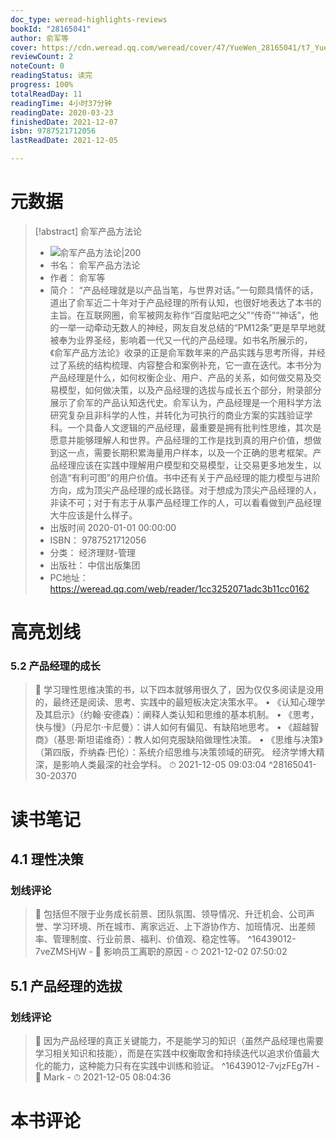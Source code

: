 ```yaml
---
doc_type: weread-highlights-reviews
bookId: "28165041"
author: 俞军等
cover: https://cdn.weread.qq.com/weread/cover/47/YueWen_28165041/t7_YueWen_28165041.jpg
reviewCount: 2
noteCount: 0
readingStatus: 读完
progress: 100%
totalReadDay: 11
readingTime: 4小时37分钟
readingDate: 2020-03-23
finishedDate: 2021-12-07
isbn: 9787521712056
lastReadDate: 2021-12-05

---
```

# 元数据
> [!abstract] 俞军产品方法论
> - ![ 俞军产品方法论|200](https://cdn.weread.qq.com/weread/cover/47/YueWen_28165041/t7_YueWen_28165041.jpg)
> - 书名： 俞军产品方法论
> - 作者： 俞军等
> - 简介： “产品经理就是以产品当笔，与世界对话。”一句颇具情怀的话，道出了俞军近二十年对于产品经理的所有认知，也很好地表达了本书的主旨。在互联网圈，俞军被网友称作“百度贴吧之父”“传奇”“神话”，他的一举一动牵动无数人的神经，网友自发总结的“PM12条”更是早早地就被奉为业界圣经，影响着一代又一代的产品经理。如书名所展示的，《俞军产品方法论》收录的正是俞军数年来的产品实践与思考所得，并经过了系统的结构梳理、内容整合和案例补充，它一直在迭代。本书分为产品经理是什么，如何权衡企业、用户、产品的关系，如何做交易及交易模型，如何做决策，以及产品经理的选拔与成长五个部分，附录部分展示了俞军的产品认知迭代史。俞军认为，产品经理是一个用科学方法研究复杂且非科学的人性，并转化为可执行的商业方案的实践验证学科。一个具备人文逻辑的产品经理，最重要是拥有批判性思维，其次是愿意并能够理解人和世界。产品经理的工作是找到真的用户价值，想做到这一点，需要长期积累海量用户样本，以及一个正确的思考框架。产品经理应该在实践中理解用户模型和交易模型，让交易更多地发生，以创造“有利可图”的用户价值。书中还有关于产品经理的能力模型与进阶方向，成为顶尖产品经理的成长路径。对于想成为顶尖产品经理的人，非读不可；对于有志于从事产品经理工作的人，可以看看做到产品经理大牛应该是什么样子。
> - 出版时间 2020-01-01 00:00:00
> - ISBN： 9787521712056
> - 分类： 经济理财-管理
> - 出版社： 中信出版集团
> - PC地址：https://weread.qq.com/web/reader/1cc3252071adc3b11cc0162

# 高亮划线

### 5.2 产品经理的成长

> 📌 学习理性思维决策的书，以下四本就够用很久了，因为仅仅多阅读是没用的，最终还是阅读、思考、实践中的最短板决定决策水平。
• 《认知心理学及其启示》（约翰·安德森）：阐释人类认知和思维的基本机制。
• 《思考，快与慢》（丹尼尔·卡尼曼）：讲人如何有偏见、有缺陷地思考。
• 《超越智商》（基思·斯坦诺维奇）：教人如何克服缺陷做理性决策。
• 《思维与决策》（第四版，乔纳森·巴伦）：系统介绍思维与决策领域的研究。
经济学博大精深，是影响人类最深的社会学科。 
> ⏱ 2021-12-05 09:03:04 ^28165041-30-20370

# 读书笔记

## 4.1 理性决策

### 划线评论
> 📌 包括但不限于业务成长前景、团队氛围、领导情况、升迁机会、公司声誉、学习环境、所在城市、离家远近、上下游协作方、加班情况、出差频率、管理制度、行业前景、福利、价值观、稳定性等。  ^16439012-7veZMSHjW
    - 💭 影响员工离职的原因
    - ⏱ 2021-12-02 07:50:02
   
## 5.1 产品经理的选拔

### 划线评论
> 📌 因为产品经理的真正关键能力，不是能学习的知识（虽然产品经理也需要学习相关知识和技能），而是在实践中权衡取舍和持续迭代以追求价值最大化的能力，这种能力只有在实践中训练和验证。  ^16439012-7vjzFEg7H
    - 💭 Mark
    - ⏱ 2021-12-05 08:04:36
   
# 本书评论
